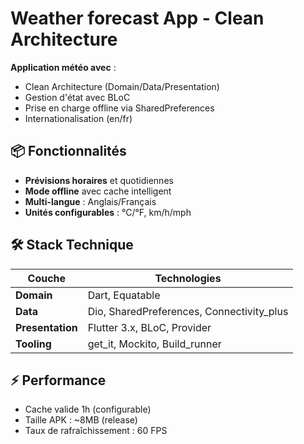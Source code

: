 # Weather forecast App - Clean Architecture

**Application météo avec** :

- Clean Architecture (Domain/Data/Presentation)
- Gestion d'état avec BLoC
- Prise en charge offline via SharedPreferences
- Internationalisation (en/fr)

## 📦 Fonctionnalités

- **Prévisions horaires** et quotidiennes
- **Mode offline** avec cache intelligent
- **Multi-langue** : Anglais/Français
- **Unités configurables** : °C/°F, km/h/mph

## 🛠 Stack Technique

| Couche           | Technologies                              |
|------------------|-------------------------------------------|
| **Domain**       | Dart, Equatable                           |
| **Data**         | Dio, SharedPreferences, Connectivity_plus |
| **Presentation** | Flutter 3.x, BLoC, Provider               |
| **Tooling**      | get_it, Mockito, Build_runner             |

## ⚡ Performance

- Cache valide 1h (configurable)
- Taille APK : ~8MB (release)
- Taux de rafraîchissement : 60 FPS
